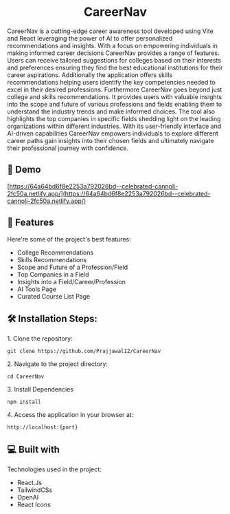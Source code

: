 <h1 align="center" id="title">CareerNav</h1>

<p id="description">CareerNav is a cutting-edge career awareness tool developed using Vite and React leveraging the power of AI to offer personalized recommendations and insights. With a focus on empowering individuals in making informed career decisions CareerNav provides a range of features. Users can receive tailored suggestions for colleges based on their interests and preferences ensuring they find the best educational institutions for their career aspirations. Additionally the application offers skills recommendations helping users identify the key competencies needed to excel in their desired professions. Furthermore CareerNav goes beyond just college and skills recommendations. It provides users with valuable insights into the scope and future of various professions and fields enabling them to understand the industry trends and make informed choices. The tool also highlights the top companies in specific fields shedding light on the leading organizations within different industries. With its user-friendly interface and AI-driven capabilities CareerNav empowers individuals to explore different career paths gain insights into their chosen fields and ultimately navigate their professional journey with confidence.</p>

<h2>🚀 Demo</h2>

[https://64a64bd6f8e2253a792026bd--celebrated-cannoli-2fc50a.netlify.app/](https://64a64bd6f8e2253a792026bd--celebrated-cannoli-2fc50a.netlify.app/)

  
  
<h2>🧐 Features</h2>

Here're some of the project's best features:

*   College Recommendations
*   Skills Recommendations
*   Scope and Future of a Profession/Field
*   Top Companies in a Field
*   Insights into a Field/Career/Profession
*   AI Tools Page
*   Curated Course List Page

<h2>🛠️ Installation Steps:</h2>

<p>1. Clone the repository:</p>

```
git clone https://github.com/Prajjawal12/CareerNav
```

<p>2. Navigate to the project directory:</p>

```
cd CareerNav
```

<p>3. Install Dependencies</p>

```
npm install
```

<p>4. Access the application in your browser at:</p>

```
http://localhost:{port}
```

  
  
<h2>💻 Built with</h2>

Technologies used in the project:

*   React.Js
*   TailwindCSs
*   OpenAI
*   React Icons

